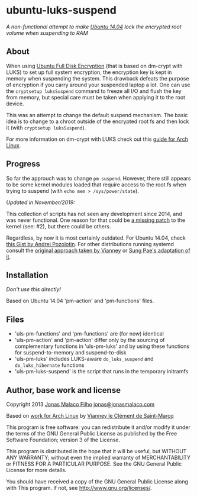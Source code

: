 ubuntu-luks-suspend
===================

_A non-functional attempt to make [Ubuntu 14.04][] lock the encrypted root volume when suspending to RAM_


About
-----

When using [Ubuntu Full Disk Encryption][] (that is based on dm-crypt with LUKS) to set up full system encryption, the encryption key is kept in memory when suspending the system. This drawback defeats the purpose of encryption if you carry around your suspended laptop a lot. One can use the `cryptsetup luksSuspend` command to freeze all I/O and flush the key from memory, but special care must be taken when applying it to the root device.

This was an attempt to change the default suspend mechanism. The basic idea is to change to a chroot outside of the encrypted root fs and then lock it (with `cryptsetup luksSuspend`).

[Ubuntu Full Disk Encryption]: https://www.eff.org/deeplinks/2012/11/privacy-ubuntu-1210-full-disk-encryption
[Ubuntu 14.04]: https://www.ubuntu.com/

For more information on dm-crypt with LUKS check out this [guide for Arch Linux][dm-crypt with LUKS on Arch].

[dm-crypt with LUKS on Arch]: https://wiki.archlinux.org/index.php/Dm-crypt_with_LUKS


Progress
--------

So far the approuch was to change `pm-suspend`. However, there still appears to be some kernel modules loaded that require access to the root fs when trying to suspend (with `echo mem > /sys/power/state`).

_Updated in November/2019:_

This collection of scripts has not seen any development since 2014, and was never functional.  One reason for that could be [a missing patch](https://lwn.net/Articles/582648/) to the kernel (see: #2), but there could be others.

Regardless, by now it is most certainly outdated.  For Ubuntu 14.04, check [this Gist by Andrei Pozolotin](https://gist.github.com/Andrei-Pozolotin/2ab50d4f160c2ed8bd1a).  For other distributions running systemd consult the [original approach taken by Vianney](https://github.com/vianney/arch-luks-suspend) or [Sung Pae's adaptation of it](https://github.com/guns/go-luks-suspend).


Installation
------------

_Don't use this directly!_

Based on Ubuntu 14.04 'pm-action' and 'pm-functions' files.


Files
-----

 * 'uls-pm-functions' and 'pm-functions' are (for now) identical
 * 'uls-pm-action' and 'pm-action' differ only by the sourcing of complementary functions in 'uls-pm-luks' and by using these functions for suspend-to-memory and suspend-to-disk
 * 'uls-pm-luks' includes LUKS-aware `do_luks_suspend` and `do_luks_hibernate` functions
 * 'uls-pm-luks-suspend' is the script that runs in the temporary initramfs


Author, base work and license
-----------------------------

Copyright 2013 [Jonas Malaco Filho][] <jonas@jonasmalaco.com>

Based on [work for Arch Linux][arch-luks-suspend] by [Vianney le Clément de Saint-Marcq][]

This program is free software: you can redistribute it and/or modify it under the terms of the GNU General Public License as published by the Free Software Foundation; version 3 of the License.

This program is distributed in the hope that it will be useful, but WITHOUT ANY WARRANTY; without even the implied warranty of MERCHANTABILITY or FITNESS FOR A PARTICULAR PURPOSE.  See the GNU General Public License for more details.

You should have received a copy of the GNU General Public License along with This program.  If not, see <http://www.gnu.org/licenses/>.

[arch-luks-suspend]:https://github.com/vianney/arch-luks-suspend
[Jonas Malaco Filho]:https://github.com/jonasmalacofilho
[Vianney le Clément de Saint-Marcq]:https://github.com/vianney
